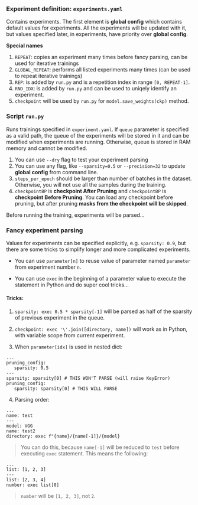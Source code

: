 ### Experiment definition: `experiments.yaml`

Contains experiments. The first element is **global config** which contains default values for experiments. All the
experiments will be updated with it, but values specified later, in experiments, have priority over **global config**.

**Special names**

1. `REPEAT`: copies an experiment many times before fancy parsing, can be used for iterative trainings
2. `GLOBAL_REPEAT`: performs all listed experiments many times (can be used to repeat iterative trainings)
3. `REP`: is added by `run.py` and is a repetition index in range `[0, REPEAT-1]`.
4. `RND_IDX`: is added by `run.py` and can be used to uniqely identify an experiment.
5. `checkpoint` will be used by `run.py` for `model.save_weights(ckp)` method.

### Script `run.py`

Runs trainings specified in `experiment.yaml`. If `queue` parameter is specified as a valid path, the queue of the
experiments will be stored in it and can be modified when experiments are running. Otherwise, queue is stored in RAM
memory and cannot be modified.

1. You can use `--dry` flag to test your experiment parsing
2. You can use any flag, like `--sparsity=0.5` or `--precision=32` to update **global config** from command line.
3. `steps_per_epoch` should be larger than number of batches in the dataset. Otherwise, you will not use all the samples
   during the training.
4. `checkpointBP` is **checkpoint After Pruning** and `checkpointBP` is **checkpoint Before Pruning**. You can load any
   checkpoint before pruning, but after pruning **masks from the checkpoint will be skipped**.

Before running the training, experiments will be parsed...

### Fancy experiment parsing

Values for experiments can be specified explicitly, e.g. `sparsity: 0.9`, but there are some tricks to simplify longer
and more complicated experiments.

* You can use `parameter[n]` to reuse value of parameter named `parameter` from experiment number `n`.

* You can use `exec` in the beginning of a parameter value to execute the statement in Python and do super cool
  tricks...

#### Tricks:

1. `sparsity: exec 0.5 * sparsity[-1]` will be parsed as half of the sparsity of previous experiment in the queue.

2. `checkpoint: exec '\'.join([directory, name])` will work as in Python, with variable scope from current experiment.

3. When `parameter[idx]` is used in nested dict:

```
...
pruning_config:
   sparsity: 0.5
---
sparsity: sparsity[0] # THIS WON'T PARSE (will raise KeyError)
pruning_config:
   sparsity: sparsity[0] # THIS WILL PARSE
```

4. Parsing order:

```
...
name: test
---
model: VGG
name: test2
directory: exec f"{name}/{name[-1]}/{model}
```

>You can do this, because `name[-1]` will be reduced to `test` before executing `exec` statement. This means the
following:

```
...
list: [1, 2, 3]
---
list: [2, 3, 4]
number: exec list[0]
```

> `number` will be `[1, 2, 3]`, not `2`.
